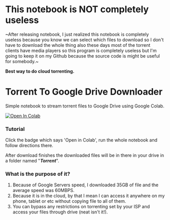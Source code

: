 # This notebook is NOT completely useless
~After releasing notebook, I just realized this notebook is completely useless because you know we can select which files to download so I don't have to download the whole thing also these days most of the torrent clients have media players so this program is completely useless but I'm going to keep it on my Github because the source code is might be useful for somebody.~

**Best way to do cloud torrenting.**

# Torrent To Google Drive Downloader
Simple notebook to stream torrent files to Google Drive using Google Colab.

<a href="https://colab.research.google.com/github/spireon-ex10/Torrent-To-Google-Drive-Downloader/blob/master/Torrent_To_Google_Drive_Downloader_v2.ipynb" target="_parent"><img src="https://colab.research.google.com/assets/colab-badge.svg" alt="Open In Colab"/></a>

### Tutorial
Click the badge which says 'Open in Colab', run the whole notebook and follow directions there.

After download finishes the downloaded files will be in there in your drive in a folder named "***Torrent***".

### What is the purpose of it?
1. Because of Google Servers speed, I downloaded 35GB of file and the average speed was 60MBPS.
2. Because it is in the cloud, by that I mean I can access it anywhere on my phone, tablet or etc without copying file to all of them.
3. You can bypass any restrictions on torrenting set by your ISP and access your files through drive (neat isn't it!).
